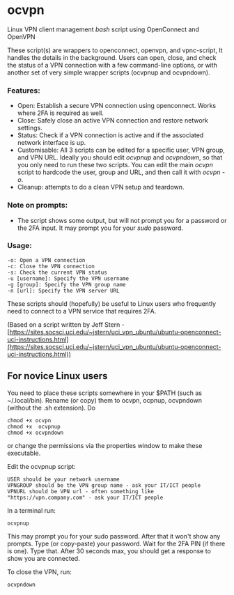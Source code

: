 # ocvpn

Linux VPN client management *bash* script using OpenConnect and OpenVPN

These script(s) are wrappers to openconnect, openvpn, and vpnc-script, It handles the details in the background. Users can open, close, and check the status of a VPN connection with a few command-line options, or with another set of very simple wrapper scripts (ocvpnup and ocvpndown).

### Features:

- Open: Establish a secure VPN connection using openconnect. Works where 2FA is required as well.
- Close: Safely close an active VPN connection and restore network settings.
- Status: Check if a VPN connection is active and if the associated network interface is up.
- Customisable: All 3 scripts can be edited for a specific user, VPN group, and VPN URL. Ideally you should edit *ocvpnup* and *ocvpndown*, so that you only need to run these two         scripts. You can edit the main *ocvpn* script to hardcode the user, group and URL, and then call it with *ocvpn -o*.
- Cleanup: attempts to do a clean VPN setup and teardown.

### Note on prompts:

- The script shows some output, but will not prompt you for a password or the 2FA input. It may prompt you for your *sudo* password. 

### Usage:

    -o: Open a VPN connection
    -c: Close the VPN connection
    -s: Check the current VPN status
    -u [username]: Specify the VPN username
    -g [group]: Specify the VPN group name
    -n [url]: Specify the VPN server URL

These scripts should (hopefully) be useful to Linux users who frequently need to connect to a VPN service that requires 2FA.

(Based on a script written by Jeff Stern - [https://sites.socsci.uci.edu/~jstern/uci_vpn_ubuntu/ubuntu-openconnect-uci-instructions.html](https://sites.socsci.uci.edu/~jstern/uci_vpn_ubuntu/ubuntu-openconnect-uci-instructions.html))

## For novice Linux users

You need to place these scripts somewhere in your $PATH (such as ~/.local/bin). Rename (or copy) them to ocvpn, ocpnup, ocvpndown (without the .sh extension). Do 

	chmod +x ocvpn
	chmod +x  ocvpnup
	chmod +x ocvpndown

or change the permissions via the properties window to make these executable.

Edit the ocvpnup script:

    USER should be your network username
    VPNGROUP should be the VPN group name - ask your IT/ICT people
    VPNURL should be VPN url - often something like "https://vpn.company.com" - ask your IT/ICT people

In a terminal run:

    ocvpnup

This may prompt you for your sudo password. After that it won't show any prompts. Type (or copy-paste) your password. Wait for the 2FA PIN (if there is one). Type that. After 30 seconds max, you should get a response to show you are connected.

To close the VPN, run:

    ocvpndown



